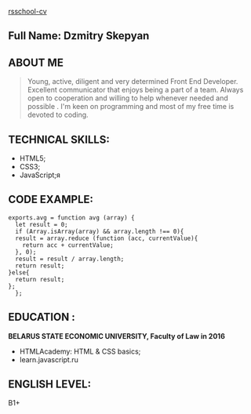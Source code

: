 [rsschool-cv](https://skepyan.github.io/rsschool-cv/cv)

## Full Name:  Dzmitry Skepyan


## ABOUT ME
> Young, active, diligent and very determined Front End Developer. Excellent communicator that enjoys being a part of a team. Always open to cooperation and willing to help 
> whenever needed and possible . I'm keen on programming and most of my free time is devoted to coding.

## TECHNICAL SKILLS:
- HTML5;
- CSS3;
- JavaScript;я

## CODE EXAMPLE:
```
exports.avg = function avg (array) {
  let result = 0;
  if (Array.isArray(array) && array.length !== 0){
  result = array.reduce (function (acc, currentValue){
    return acc + currentValue;
  }, 0);
  result = result / array.length;
  return result;
}else{
  return result;
};
  };
 ```
 ## EDUCATION :
 **BELARUS STATE ECONOMIC UNIVERSITY, Faculty of Law in 2016**
 - HTMLAcademy: HTML & CSS basics;
 - learn.javascript.ru

## ENGLISH LEVEL:
B1+

